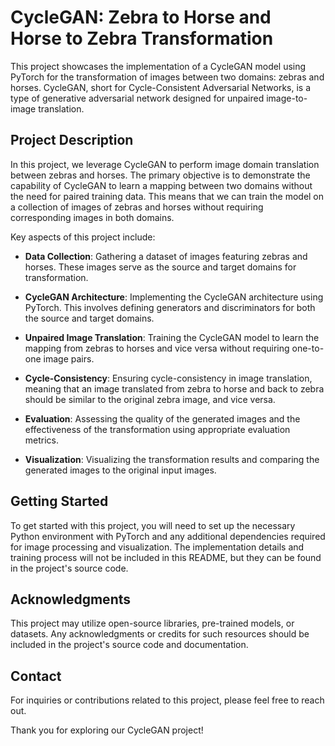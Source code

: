 # CycleGAN: Zebra to Horse and Horse to Zebra Transformation

This project showcases the implementation of a CycleGAN model using PyTorch for the transformation of images between two domains: zebras and horses. CycleGAN, short for Cycle-Consistent Adversarial Networks, is a type of generative adversarial network designed for unpaired image-to-image translation.

## Project Description

In this project, we leverage CycleGAN to perform image domain translation between zebras and horses. The primary objective is to demonstrate the capability of CycleGAN to learn a mapping between two domains without the need for paired training data. This means that we can train the model on a collection of images of zebras and horses without requiring corresponding images in both domains.

Key aspects of this project include:

- **Data Collection**: Gathering a dataset of images featuring zebras and horses. These images serve as the source and target domains for transformation.

- **CycleGAN Architecture**: Implementing the CycleGAN architecture using PyTorch. This involves defining generators and discriminators for both the source and target domains.

- **Unpaired Image Translation**: Training the CycleGAN model to learn the mapping from zebras to horses and vice versa without requiring one-to-one image pairs.

- **Cycle-Consistency**: Ensuring cycle-consistency in image translation, meaning that an image translated from zebra to horse and back to zebra should be similar to the original zebra image, and vice versa.

- **Evaluation**: Assessing the quality of the generated images and the effectiveness of the transformation using appropriate evaluation metrics.

- **Visualization**: Visualizing the transformation results and comparing the generated images to the original input images.

## Getting Started

To get started with this project, you will need to set up the necessary Python environment with PyTorch and any additional dependencies required for image processing and visualization. The implementation details and training process will not be included in this README, but they can be found in the project's source code.

## Acknowledgments

This project may utilize open-source libraries, pre-trained models, or datasets. Any acknowledgments or credits for such resources should be included in the project's source code and documentation.


## Contact

For inquiries or contributions related to this project, please feel free to reach out.

Thank you for exploring our CycleGAN project!
